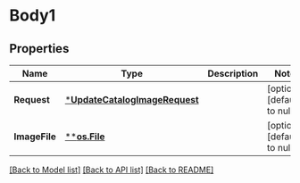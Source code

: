 # Body1

## Properties
Name | Type | Description | Notes
------------ | ------------- | ------------- | -------------
**Request** | [***UpdateCatalogImageRequest**](UpdateCatalogImageRequest.md) |  | [optional] [default to null]
**ImageFile** | [****os.File**](*os.File.md) |  | [optional] [default to null]

[[Back to Model list]](../README.md#documentation-for-models) [[Back to API list]](../README.md#documentation-for-api-endpoints) [[Back to README]](../README.md)

